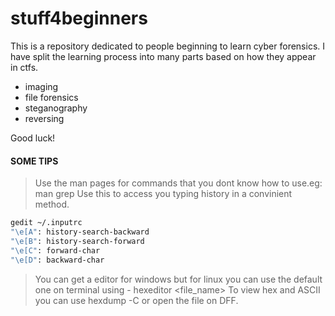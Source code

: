 # stuff4beginners

This is a repository dedicated to people beginning to learn cyber forensics.
I have split the learning process into many parts based on how they appear in ctfs.

- imaging
- file forensics
- steganography
- reversing

Good luck!

#### SOME TIPS
>Use the man pages for commands that you dont know how to use.eg: man grep
>Use this to access you typing history in a convinient method. 
```sh
gedit ~/.inputrc
"\e[A": history-search-backward
"\e[B": history-search-forward
"\e[C": forward-char
"\e[D": backward-char
```
>You can get a editor for windows but for linux you can use the default one on terminal using - hexeditor <file_name>
>To view hex and ASCII you can use hexdump -C or open the file on DFF. 
